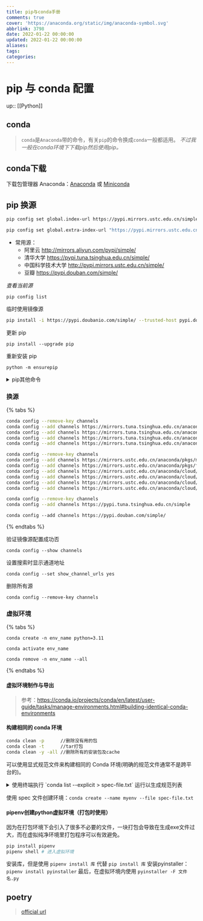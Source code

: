 ```yaml
---
title: pip与conda手册
comments: true
cover: 'https://anaconda.org/static/img/anaconda-symbol.svg'
abbrlink: 3798
date: 2022-01-22 00:00:00
updated: 2022-01-22 00:00:00
aliases:
tags:
categories:
---
```

# pip 与 conda 配置

up:: [[Python]]

## conda

> `conda`是`Anaconda`带的命令，有关`pip`的命令换成`conda`一般都适用。
> *不过我一般在conda环境下下载pip然后使用pip。*

## conda下载

下载包管理器 Anaconda：[Anaconda](https://www.anaconda.com/download) 或 [Miniconda](https://mirrors.bfsu.edu.cn/anaconda/miniconda/?C=M&O=D)

## pip 换源

```sh
pip config set global.index-url https://pypi.mirrors.ustc.edu.cn/simple/

pip config set global.extra-index-url "https://pypi.mirrors.ustc.edu.cn/simple/ https://pypi.douban.com/simple/ https://pypi.huaweicloud.com/simple/"
```

- 常用源：
  - 阿里云 http://mirrors.aliyun.com/pypi/simple/
  - 清华大学 https://pypi.tuna.tsinghua.edu.cn/simple/
  - 中国科学技术大学 http://pypi.mirrors.ustc.edu.cn/simple/
  - 豆瓣 https://pypi.douban.com/simple/

*查看当前源*

`pip config list`

临时使用镜像源

````sh
pip install -i https://pypi.doubanio.com/simple/ --trusted-host pypi.doubanio.com pillow
````

更新 pip

`pip install --upgrade pip`

重新安装 pip

`python -m ensurepip`

<details close>
<summary> pip其他命令</summary>

1. 查看 pip 版本和路径 `pip -V`
2. 卸载已安装的库 `pip uninstall pillow`
3. 列出已经安装的库 `pip list`
4. 查看已安装的库的版本 `pip show matplotlib`
5. 查看指定库的所有版本 `pip install matplotlib==`
6. 更新库 `pip install --upgrade matplotlib`
7. 指定版本安装 (使用 ==,  >=,  <=,  >,  < 指定一个版本号 ) `pip install matplotlib>=3.5.1`
8. 将已经安装的库列表保存到文本文件中 `pip freeze > requirements.txt`
9. 根据依赖文件批量安装库，使用上面的txt文件，批量安装第三方库。 `pip install -r requirements.txt`
10. 离线安装库 `pip install pillow-4.2xxxxxxx.whl`
11. 查看当前源 `pip config list`
12. 临时使用镜像源 `pip install -i https://pypi.doubanio.com/simple/ --trusted-host pypi.doubanio.com pillow`

</details>

### 换源

{% tabs %}

<!-- tab 清华源 -->

```sh
conda config --remove-key channels
conda config --add channels https://mirrors.tuna.tsinghua.edu.cn/anaconda/pkgs/free/
conda config --add channels https://mirrors.tuna.tsinghua.edu.cn/anaconda/pkgs/main/
conda config --add channels https://mirrors.tuna.tsinghua.edu.cn/anaconda/cloud/conda-forge
conda config --add channels https://mirrors.tuna.tsinghua.edu.cn/anaconda/cloud/msys2/
```

<!-- endtab -->

<!-- tab 科大源 -->

```sh
conda config --remove-key channels
conda config --add channels https://mirrors.ustc.edu.cn/anaconda/pkgs/main/
conda config --add channels https://mirrors.ustc.edu.cn/anaconda/pkgs/free/
conda config --add channels https://mirrors.ustc.edu.cn/anaconda/cloud/conda-forge/
conda config --add channels https://mirrors.ustc.edu.cn/anaconda/cloud/msys2/
conda config --add channels https://mirrors.ustc.edu.cn/anaconda/cloud/bioconda/
conda config --add channels https://mirrors.ustc.edu.cn/anaconda/cloud/menpo/
```

<!-- endtab -->

<!-- tab tsinghua -->

```sh
conda config --remove-key channels
conda config --add channels https://pypi.tuna.tsinghua.edu.cn/simple
```

<!-- endtab -->

<!-- tab 豆瓣源 -->

`conda config --add channels https://pypi.douban.com/simple/`

<!-- endtab -->

{% endtabs %}

验证镜像源配置成功否

`conda config --show channels`

设置搜索时显示通道地址

`conda config --set show_channel_urls yes`

删除所有源

`conda config --remove-key channels`

### 虚拟环境

{% tabs %}

<!-- tab 1、创建虚拟环境 -->

`conda create -n env_name python=3.11`

<!-- endtab -->

<!-- tab 2、激活虚拟环境 -->

`conda activate env_name`

<!-- endtab -->

<!-- tab 删除虚拟环境 -->

`conda remove -n env_name --all`

<!-- endtab -->

{% endtabs %}

#### 虚拟环境制作与导出

> 参考：https://conda.io/projects/conda/en/latest/user-guide/tasks/manage-environments.html#building-identical-conda-environments

#### 构建相同的 conda 环境

```sh
conda clean -p      //删除没有用的包
conda clean -t      //tar打包
conda clean -y -all //删除所有的安装包及cache
```

可以使用显式规范文件来构建相同的 Conda 环境(明确的规范文件通常不是跨平台的)。

<details close>
<summary>使用终端执行 `conda list --explicit > spec-file.txt` 运行以生成规范列表</summary>

```sh
# This file may be used to create an environment using:
# $ conda create --name <env> --file <this file>
# platform: osx-64
@EXPLICIT
https://repo.anaconda.com/pkgs/free/osx-64/mkl-11.3.3-0.tar.bz2
https://repo.anaconda.com/pkgs/free/osx-64/numpy-1.11.1-py35_0.tar.bz2
https://repo.anaconda.com/pkgs/free/osx-64/openssl-1.0.2h-1.tar.bz2
https://repo.anaconda.com/pkgs/free/osx-64/pip-8.1.2-py35_0.tar.bz2
https://repo.anaconda.com/pkgs/free/osx-64/python-3.5.2-0.tar.bz2
https://repo.anaconda.com/pkgs/free/osx-64/readline-6.2-2.tar.bz2
https://repo.anaconda.com/pkgs/free/osx-64/setuptools-25.1.6-py35_0.tar.bz2
https://repo.anaconda.com/pkgs/free/osx-64/sqlite-3.13.0-0.tar.bz2
https://repo.anaconda.com/pkgs/free/osx-64/tk-8.5.18-0.tar.bz2
https://repo.anaconda.com/pkgs/free/osx-64/wheel-0.29.0-py35_0.tar.bz2
https://repo.anaconda.com/pkgs/free/osx-64/xz-5.2.2-0.tar.bz2
https://repo.anaconda.com/pkgs/free/osx-64/zlib-1.2.8-3.tar.bz2
```

</details>

使用 spec 文件创建环境：`conda create --name myenv --file spec-file.txt`

#### pipenv创建python虚拟环境（打包时使用）

因为在打包环境下会引入了很多不必要的文件，一块打包会导致在生成exe文件过大，而在虚拟纯净环境里打包程序可以有效避免。

```sh
pip install pipenv
pipenv shell # 进入虚拟环境
```

安装库，但是使用 `pipenv install 库` 代替 `pip install 库`
安装pyinstaller：`pipenv install pyinstaller`
最后，在虚拟环境内使用 `pyinstaller -F 文件名.py`

## poetry

> [official url](https://python-poetry.org/)

